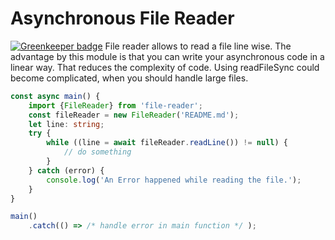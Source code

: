 # Asynchronous File Reader

[![Greenkeeper badge](https://badges.greenkeeper.io/Thomas-P/file-reader.svg)](https://greenkeeper.io/)
File reader allows to read a file line wise. The advantage by this module is that you can write your asynchronous code in a linear way. That reduces the complexity of code. Using readFileSync could become complicated, when you should handle large files. 
```typescript
const async main() {
    import {FileReader} from 'file-reader';
    const fileReader = new FileReader('README.md');
    let line: string;
    try {
        while ((line = await fileReader.readLine()) != null) {
            // do something
        } 
    } catch (error) {
        console.log('An Error happened while reading the file.');
    }
}

main()
    .catch(() => /* handle error in main function */ );
```

